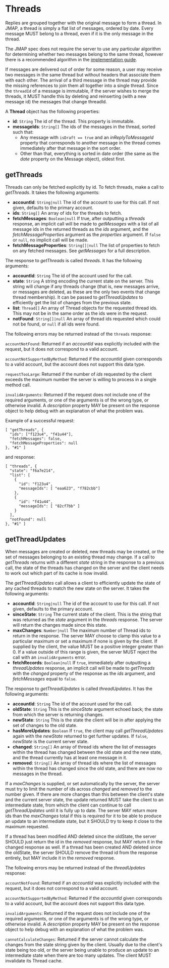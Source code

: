 # Threads

Replies are grouped together with the original message to form a thread. In JMAP, a thread is simply a flat list of messages, ordered by date. Every message MUST belong to a thread, even if it is the only message in the thread.

The JMAP spec does not require the server to use any particular algorithm for determining whether two messages belong to the same thread, however there is a recommended algorithm in the [implementation guide](server.html).

If messages are delivered out of order for some reason, a user may receive two messages in the same thread but without headers that associate them with each other. The arrival of a third message in the thread may provide the missing references to join them all together into a single thread. Since the `threadId` of a message is immutable, if the server wishes to merge the threads, it MUST handle this by deleting and reinserting (with a new message id) the messages that change threadId.

A **Thread** object has the following properties:

- **id**: `String`
  The id of the thread. This property is immutable.
- **messageIds**: `String[]`
  The ids of the messages in the thread, sorted such that:
  - Any message with `isDraft == true` and an *inReplyToMessageId* property that corresponds to another message in the thread comes immediately after that message in the sort order.
  - Other than that, everything is sorted in date order (the same as the *date* property on the Message object), oldest first.

## getThreads

Threads can only be fetched explicitly by id. To fetch threads, make a call to *getThreads*. It takes the following arguments:

- **accountId**: `String|null`
  The id of the account to use for this call. If not given, defaults to the primary account.
- **ids**: `String[]`
  An array of ids for the threads to fetch.
- **fetchMessages**: `Boolean|null`
  If true, after outputting a *threads* response, an implicit call will be made to *getMessages* with a list of all message ids in the returned threads as the *ids* argument, and the *fetchMessageProperties* argument as the *properties* argument. If `false` or `null`, no implicit call will be made.
- **fetchMessageProperties**: `String[]|null`
  The list of properties to fetch on any fetched messages. See *getMessages* for a full description.

The response to *getThreads* is called *threads*. It has the following arguments:

- **accountId**: `String`
  The id of the account used for the call.
- **state**: `String`
  A string encoding the current state on the server. This string will change
  if any threads change (that is, new messages arrive, or messages are deleted, as these are the only two events that change thread membership). It can be passed to *getThreadUpdates* to efficiently get the list of changes from the previous state.
- **list**: `Thread[]`
  An array of Thread objects for the requested thread ids. This may not be in the same order as the ids were in the request.
- **notFound**: `String[]|null`
  An array of thread ids requested which could not be found, or `null` if all ids were found.

The following errors may be returned instead of the `threads` response:

`accountNotFound`: Returned if an *accountId* was explicitly included with the request, but it does not correspond to a valid account.

`accountNotSupportedByMethod`: Returned if the *accountId* given corresponds to a valid account, but the account does not support this data type.

`requestTooLarge`: Returned if the number of *ids* requested by the client exceeds the maximum number the server is willing to process in a single method call.

`invalidArguments`: Returned if the request does not include one of the required arguments, or one of the arguments is of the wrong type, or otherwise invalid. A *description* property MAY be present on the response object to help debug with an explanation of what the problem was.

Example of a successful request:

    [ "getThreads", {
      "ids": ["f123u4", "f41u44"],
      "fetchMessages": false,
      "fetchMessageProperties": null
    }, "#1" ]

and response:

    [ "threads", {
      "state": "f6a7e214",
      "list": [
        {
          "id": "f123u4",
          "messageIds": [ "eaa623", "f782cbb"]
        },
        {
          "id": "f41u44",
          "messageIds": [ "82cf7bb" ]
        }
      ],
      "notFound": null
    }, "#1" ]


## getThreadUpdates

When messages are created or deleted, new threads may be created, or the set of messages belonging to an existing thread may change. If a call to *getThreads* returns with a different *state* string in the response to a previous call, the state of the threads has changed on the server and the client needs to work out which part of its cache is now invalid.

The *getThreadUpdates* call allows a client to efficiently update the state of any cached threads to match the new state on the server. It takes the following arguments:

- **accountId**: `String|null`
  The id of the account to use for this call. If not given, defaults to the primary account.
- **sinceState**: `String`
  The current state of the client. This is the string that was returned as the *state* argument in the *threads* response. The server will return the changes made since this state.
- **maxChanges**: `Number|null`
  The maximum number of Thread ids to return in the response. The server MAY choose to clamp this value to a particular maximum or set a maximum if none is given by the client. If supplied by the client, the value MUST be a positive integer greater than 0. If a value outside of this range is given, the server MUST reject the call with an `invalidArguments` error.
- **fetchRecords**: `Boolean|null`
  If `true`, immediately after outputting a *threadUpdates* response, an implicit call will be made to *getThreads* with the *changed* property of the response as the *ids* argument, and *fetchMessages* equal to `false`.

The response to *getThreadUpdates* is called *threadUpdates*. It has the following arguments:

- **accountId**: `String`
  The id of the account used for the call.
- **oldState**: `String`
  This is the *sinceState* argument echoed back; the state from which the server is returning changes.
- **newState**: `String`
  This is the state the client will be in after applying the set of changes to the old state.
- **hasMoreUpdates**: `Boolean`
  If `true`, the client may call *getThreadUpdates* again with the *newState* returned to get further updates. If `false`, *newState* is the current server state.
- **changed**: `String[]`
  An array of thread ids where the list of messages within the thread has
  changed between the old state and the new state, and the thread currently has at least one message in it.
- **removed**: `String[]`
  An array of thread ids where the list of messages within the thread has changed since the old state, and there are now no messages in the thread.

If a *maxChanges* is supplied, or set automatically by the server, the server must try to limit the number of ids across *changed* and *removed* to the number given. If there are more changes than this between the client's state and the current server state, the update returned MUST take the client to an intermediate state, from which the client can continue to call *getThreadUpdates* until it is fully up to date. The server MAY return more ids than the *maxChanges* total if this is required for it to be able to produce an update to an intermediate state, but it SHOULD try to keep it close to the maximum requested.

If a thread has been modified AND deleted since the oldState, the server SHOULD just return the id in the *removed* response, but MAY return it in the changed response as well. If a thread has been created AND deleted since the oldState, the server SHOULD remove the thread id from the response entirely, but MAY include it in the *removed* response.

The following errors may be returned instead of the *threadUpdates* response:

`accountNotFound`: Returned if an *accountId* was explicitly included with the request, but it does not correspond to a valid account.

`accountNotSupportedByMethod`: Returned if the *accountId* given corresponds to a valid account, but the account does not support this data type.

`invalidArguments`: Returned if the request does not include one of the required arguments, or one of the arguments is of the wrong type, or otherwise invalid. A *description* property MAY be present on the response object to help debug with an explanation of what the problem was.

`cannotCalculateChanges`: Returned if the server cannot calculate the changes from the state string given by the client. Usually due to the client's state being too old, or the server being unable to produce an update to an intermediate state when there are too many updates. The client MUST invalidate its Thread cache.
